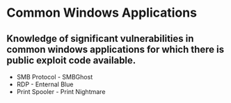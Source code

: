 # Common Windows Applications

## Knowledge of significant vulnerabilities in common windows applications for which there is public exploit code available.

- SMB Protocol - SMBGhost
- RDP - Enternal Blue
- Print Spooler - Print Nightmare
